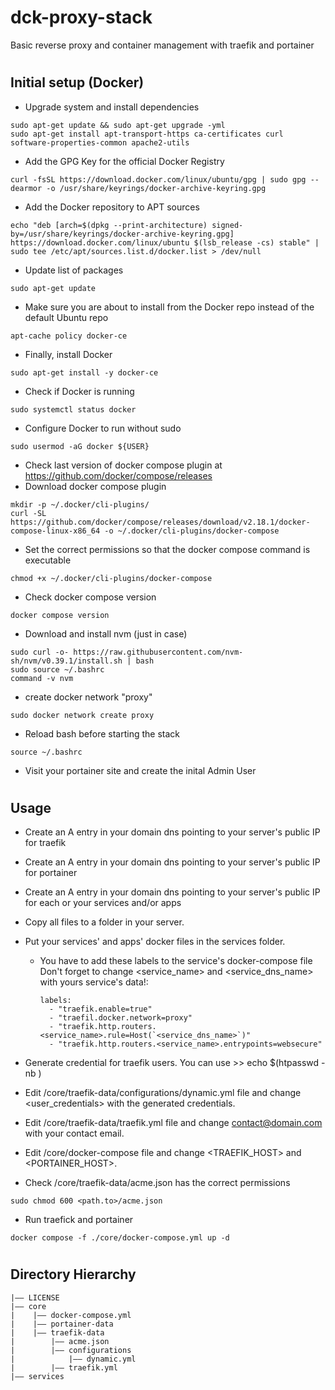 dck-proxy-stack
===

Basic reverse proxy and container management with traefik and portainer

#

## Initial setup (Docker)

- Upgrade system and install dependencies
 ```console
 sudo apt-get update && sudo apt-get upgrade -yml
 sudo apt-get install apt-transport-https ca-certificates curl software-properties-common apache2-utils
 ```

- Add the GPG Key for the official Docker Registry
 ```console
 curl -fsSL https://download.docker.com/linux/ubuntu/gpg | sudo gpg --dearmor -o /usr/share/keyrings/docker-archive-keyring.gpg
 ```

- Add the Docker repository to APT sources
 ```console
 echo "deb [arch=$(dpkg --print-architecture) signed-by=/usr/share/keyrings/docker-archive-keyring.gpg] https://download.docker.com/linux/ubuntu $(lsb_release -cs) stable" | sudo tee /etc/apt/sources.list.d/docker.list > /dev/null
 ```

- Update list of packages
 ```console
 sudo apt-get update
 ```

- Make sure you are about to install from the Docker repo instead of the default Ubuntu repo
 ```console
 apt-cache policy docker-ce
 ```

- Finally, install Docker
 ```console
 sudo apt-get install -y docker-ce
 ```

- Check if Docker is running
 ```console
 sudo systemctl status docker
 ```

- Configure Docker to run without sudo
 ```console
 sudo usermod -aG docker ${USER}
 ```

- Check last version of docker compose plugin at <https://github.com/docker/compose/releases>
- Download docker compose plugin
 ```console
 mkdir -p ~/.docker/cli-plugins/
 curl -SL https://github.com/docker/compose/releases/download/v2.18.1/docker-compose-linux-x86_64 -o ~/.docker/cli-plugins/docker-compose
 ```

- Set the correct permissions so that the docker compose command is executable
 ```console
 chmod +x ~/.docker/cli-plugins/docker-compose
 ```

- Check docker compose version
 ```console
 docker compose version
 ```

- Download and install nvm (just in case)
 ```console
 sudo curl -o- https://raw.githubusercontent.com/nvm-sh/nvm/v0.39.1/install.sh | bash
 sudo source ~/.bashrc
 command -v nvm
 ```

- create docker network "proxy"
 ```console
 sudo docker network create proxy
 ```

- Reload bash before starting the stack
 ```console
 source ~/.bashrc
 ```

- Visit your portainer site and create the inital Admin User

#

## Usage

- Create an A entry in your domain dns pointing to your server's public IP for traefik
- Create an A entry in your domain dns pointing to your server's public IP for portainer
- Create an A entry in your domain dns pointing to your server's public IP for each or your services and/or apps
- Copy all files to a folder in your server.
- Put your services' and apps' docker files in the services folder.
  - You have to add these labels to the service's docker-compose file
 Don't forget to change <service_name> and <service_dns_name> with yours service's data!:

    ```
    labels:
      - "traefik.enable=true"
      - "traefil.docker.network=proxy"
      - "traefik.http.routers.<service_name>.rule=Host(`<service_dns_name>`)"
      - "traefik.http.routers.<service_name>.entrypoints=websecure"
    ```

- Generate credential for traefik users. You can use  >> echo $(htpasswd -nb <username> <password>)
- Edit /core/traefik-data/configurations/dynamic.yml file and change <user_credentials> with the generated credentials.
- Edit /core/traefik-data/traefik.yml file and change <contact@domain.com> with your contact email.
- Edit /core/docker-compose file and change <TRAEFIK_HOST> and <PORTAINER_HOST>.
- Check /core/traefik-data/acme.json has the correct permissions
 ```console
 sudo chmod 600 <path.to>/acme.json
 ```

- Run traefick and portainer
 ```console
 docker compose -f ./core/docker-compose.yml up -d
 ```

#

## Directory Hierarchy

```
|—— LICENSE
|—— core
|    |—— docker-compose.yml
|    |—— portainer-data
|    |—— traefik-data
|        |—— acme.json
|        |—— configurations
|            |—— dynamic.yml
|        |—— traefik.yml
|—— services
```

#
